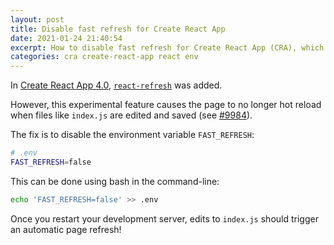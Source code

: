 ```yaml
---
layout: post
title: Disable fast refresh for Create React App
date: 2021-01-24 21:40:54
excerpt: How to disable fast refresh for Create React App (CRA), which will allow changes to `index.js` to trigger an automatic page reload.
categories: cra create-react-app react env
---
```


In [Create React App 4.0](https://github.com/facebook/create-react-app/releases/tag/v4.0.0), [`react-refresh`](https://github.com/facebook/create-react-app/pull/8582) was added.

However, this experimental feature causes the page to no longer hot reload when files like `index.js` are edited and saved (see [#9984](https://github.com/facebook/create-react-app/issues/9984)).

The fix is to disable the environment variable `FAST_REFRESH`:

```sh
# .env
FAST_REFRESH=false
```

This can be done using bash in the command-line:

```sh
echo 'FAST_REFRESH=false' >> .env
```

Once you restart your development server, edits to `index.js` should trigger an automatic page refresh!
